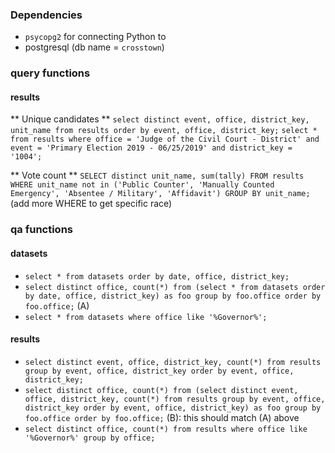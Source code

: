 ### Dependencies

- `psycopg2` for connecting Python to
- postgresql (db name = `crosstown`)

### query functions

#### results

** Unique candidates **
`select distinct event, office, district_key, unit_name from results order by event, office, district_key;`
`select * from results where office = 'Judge of the Civil Court - District' and event = 'Primary Election 2019 - 06/25/2019' and district_key = '1004';`

** Vote count **
`SELECT distinct unit_name, sum(tally) FROM results WHERE unit_name not in ('Public Counter', 'Manually Counted Emergency', 'Absentee / Military', 'Affidavit') GROUP BY unit_name;` (add more WHERE to get specific race)

### qa functions

#### datasets

- `select * from datasets order by date, office, district_key;`
- `select distinct office, count(*) from (select * from datasets order by date, office, district_key) as foo group by foo.office order by foo.office;` (A)
- `select * from datasets where office like '%Governor%';`

#### results

- `select distinct event, office, district_key, count(*) from results group by event, office, district_key order by event, office, district_key;`
- `select distinct office, count(*) from (select distinct event, office, district_key, count(*) from results group by event, office, district_key order by event, office, district_key) as foo group by foo.office order by foo.office;` (B): this should match (A) above
- `select distinct office, count(*) from results where office like '%Governor%' group by office;`
